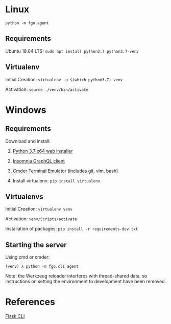 # Linux

`python -m fgo.agent`

## Requirements

Ubuntu 18.04 LTS: `sudo apt install python3.7 python3.7-venv`

## Virtualenv

Initial Creation: `virtualenv -p $(which python3.7) venv`

Activation: `source ./venv/bin/activate`

# Windows

## Requirements

Download and install:

1. [Python 3.7 x64 web installer](https://www.python.org/downloads/release/python-372/)

2. [Insomnia GraphQL client](https://insomnia.rest/download/#windows)

3. [Cmder Terminal Emulator](http://cmder.net/) (includes git, vim, bash)

4. Install virtualenv: `pip install virtualenv`

## Virtualenvs

Initial Creation: `virtualenv venv`

Activation: `venv/Scripts/activate`

Installation of packages: `pip install -r requirements-dev.txt`

## Starting the server

Using cmd or cmder:

```
(venv) λ python -m fgo.cli agent
```

Note: the Werkzeug reloader interferes with thread-shared data, so instructions on setting the environment to development have been removed.

# References

[Flask CLI](http://flask.pocoo.org/docs/dev/cli/)

